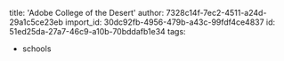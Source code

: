 title: 'Adobe College of the Desert'
author: 7328c14f-7ec2-4511-a24d-29a1c5ce23eb
import_id: 30dc92fb-4956-479b-a43c-99fdf4ce4837
id: 51ed25da-27a7-46c9-a10b-70bddafb1e34
tags:
  - schools
